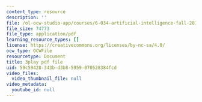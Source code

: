 ```yaml
---
content_type: resource
description: ''
file: /ol-ocw-studio-app/courses/6-034-artificial-intelligence-fall-2010/59c59428343bd3b85959070528384fcd_L73hY1pBcQI.pdf
file_size: 74773
file_type: application/pdf
learning_resource_types: []
license: https://creativecommons.org/licenses/by-nc-sa/4.0/
ocw_type: OCWFile
resourcetype: Document
title: 3play pdf file
uid: 59c59428-343b-d3b8-5959-070528384fcd
video_files:
  video_thumbnail_file: null
video_metadata:
  youtube_id: null
---
```

